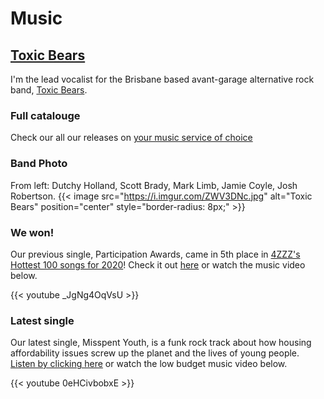 # Music

## [Toxic Bears](https://www.toxicbears.com/)
I'm the lead vocalist for the Brisbane based avant-garage alternative rock band,
[Toxic Bears](https://www.toxicbears.com/). 

### Full catalouge
Check our all our releases on [your music service of choice](https://smarturl.it/toxicbears_music)

### Band Photo
From left: Dutchy Holland, Scott Brady, Mark Limb, Jamie Coyle, Josh Robertson.
{{< image src="https://i.imgur.com/ZWV3DNc.jpg" alt="Toxic Bears" position="center" style="border-radius: 8px;" >}}
&nbsp;

### We won!
Our previous single, Participation Awards, came in 5th place in [4ZZZ's Hottest 100 songs for 2020](https://www.4zzzfm.org.au/hot100)! Check it out [here](https://smarturl.it/participation_awards) or watch the music video below.

{{< youtube _JgNg4OqVsU >}}
&nbsp;

### Latest single
Our latest single, Misspent Youth, is a funk rock track about how housing affordability issues screw up the planet and the lives of young people. [Listen by clicking here](https://smarturl.it/misspentyouth) or watch the low budget music video below.

{{< youtube 0eHCivbobxE >}}
&nbsp;


